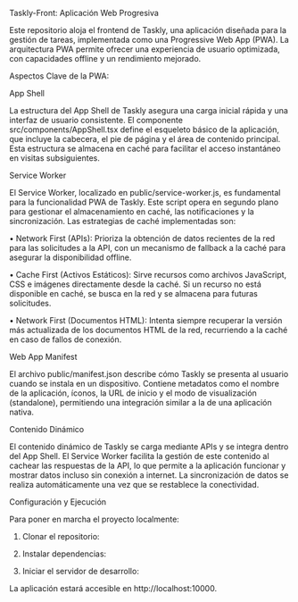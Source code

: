 Taskly-Front: Aplicación Web Progresiva

Este repositorio aloja el frontend de Taskly, una aplicación diseñada para la gestión de tareas, implementada como una Progressive Web App (PWA). La arquitectura PWA permite ofrecer una experiencia de usuario optimizada, con capacidades offline y un rendimiento mejorado.

Aspectos Clave de la PWA:

App Shell

La estructura del App Shell de Taskly asegura una carga inicial rápida y una interfaz de usuario consistente. El componente src/components/AppShell.tsx define el esqueleto básico de la aplicación, que incluye la cabecera, el pie de página y el área de contenido principal. Esta estructura se almacena en caché para facilitar el acceso instantáneo en visitas subsiguientes.

Service Worker

El Service Worker, localizado en public/service-worker.js, es fundamental para la funcionalidad PWA de Taskly. Este script opera en segundo plano para gestionar el almacenamiento en caché, las notificaciones y la sincronización. Las estrategias de caché implementadas son:

•
Network First (APIs): Prioriza la obtención de datos recientes de la red para las solicitudes a la API, con un mecanismo de fallback a la caché para asegurar la disponibilidad offline.

•
Cache First (Activos Estáticos): Sirve recursos como archivos JavaScript, CSS e imágenes directamente desde la caché. Si un recurso no está disponible en caché, se busca en la red y se almacena para futuras solicitudes.

•
Network First (Documentos HTML): Intenta siempre recuperar la versión más actualizada de los documentos HTML de la red, recurriendo a la caché en caso de fallos de conexión.

Web App Manifest

El archivo public/manifest.json describe cómo Taskly se presenta al usuario cuando se instala en un dispositivo. Contiene metadatos como el nombre de la aplicación, íconos, la URL de inicio y el modo de visualización (standalone), permitiendo una integración similar a la de una aplicación nativa.

Contenido Dinámico

El contenido dinámico de Taskly se carga mediante APIs y se integra dentro del App Shell. El Service Worker facilita la gestión de este contenido al cachear las respuestas de la API, lo que permite a la aplicación funcionar y mostrar datos incluso sin conexión a internet. La sincronización de datos se realiza automáticamente una vez que se restablece la conectividad.

Configuración y Ejecución

Para poner en marcha el proyecto localmente:

1. Clonar el repositorio:

2. Instalar dependencias:

3. Iniciar el servidor de desarrollo:

La aplicación estará accesible en http://localhost:10000.

